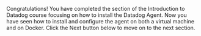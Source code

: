 Congratulations! You have completed the section of the Introduction to Datadog course focusing on how to install the Datadog Agent. Now you have seen how to install and configure the agent on both a virtual machine and on Docker. Click the Next button below to move on to the next section.
